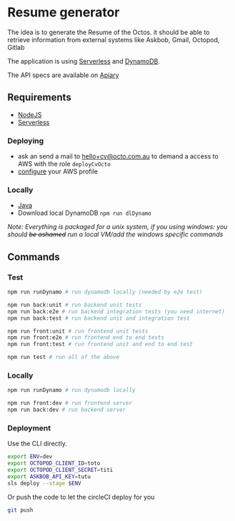 # Resume generator

The idea is to generate the Resume of the Octos.
it should be able to retrieve information from external systems like Askbob, Gmail, Octopod, Gitlab

The application is using [Serverless] and [DynamoDB](https://aws.amazon.com/dynamodb/).

The API specs are available on [Apiary](http://docs.octoprofile.apiary.io/)

## Requirements

 * [NodeJS](https://nodejs.org/)
 * [Serverless]

### Deploying

 * ask an send a mail to [hello+cv@octo.com.au](mailto:hello+cv@octo.com.au) to demand a access to AWS with the role `deployCvOcto`
 * [configure](http://docs.aws.amazon.com/cli/latest/userguide/cli-chap-getting-started.html) your AWS profile

### Locally

 * [Java](https://java.com/en/download/)
 * Download local DynamoDB `npm run dlDynamo`

_Note: Everything is packaged for a unix system, if you using windows: you should ~~be ashamed~~ run a local VM/add the windows specific commands_

## Commands

### Test

```sh
npm run runDynamo # run dynamodb locally (needed by e2e test)

npm run back:unit # run backend unit tests
npm run back:e2e # run backend integration tests (you need internet)
npm run back:test # run backend unit and integration test

npm run front:unit # run frontend unit tests
npm run front:e2e # run frontend end to end tests
npm run front:test # run frontend unit and end to end test

npm run test # run all of the above
```
### Locally

```sh
npm run runDynamo # run dynamodb locally

npm run front:dev # run frontend server
npm run back:dev # run backend server

```

### Deployment

Use the CLI directly.
```sh
export ENV=dev
export OCTOPOD_CLIENT_ID=toto
export OCTOPOD_CLIENT_SECRET=titi
export ASKBOB_API_KEY=tutu
sls deploy --stage $ENV
```

Or push the code to let the circleCI deploy for you

```sh
git push
```


[Serverless]: https://serverless.com/
